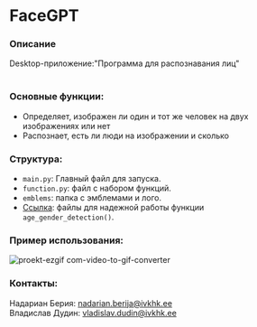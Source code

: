 # FaceGPT
### Описание
Desktop-приложение:"Программа для распознавания лиц"<br><br>
### Основные функции:
- Определяет, изображен ли один и тот же человек на двух изображениях или нет
- Распознает, есть ли люди на изображении и сколько 
### Структура:
- `main.py`: Главный файл для запуска.
- `function.py`: файл с набором функций.
- `emblems`: папка с эмблемами и лого.
- <a href="https://drive.google.com/drive/folders/16qqswNHvUCGQI4iCekXdd6T_-ePKZrzz">Ссылка<a>: файлы для надежной работы функции `age_gender_detection()`.
### Пример использования:
![proekt-ezgif com-video-to-gif-converter](https://github.com/user-attachments/assets/5c778647-97ed-4e4c-b8ac-76c4f961113e)
### Контакты:
Надариан Берия: nadarian.berija@ivkhk.ee<br>
Владислав Дудин: vladislav.dudin@ivkhk.ee
